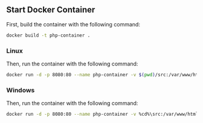 ## Start Docker Container

First, build the container with the following command:
```bash
docker build -t php-container .
```

### Linux
Then, run the container with the following command:
```bash
docker run -d -p 8080:80 --name php-container -v $(pwd)/src:/var/www/html php-container
```

### Windows
Then, run the container with the following command:
```bash
docker run -d -p 8080:80 --name php-container -v %cd%\src:/var/www/html php-container
```